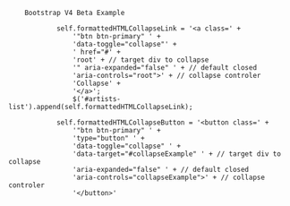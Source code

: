         Bootstrap V4 Beta Example

                self.formattedHTMLCollapseLink = '<a class=' +
                    '"btn btn-primary" ' +
                    'data-toggle="collapse"' +
                    ' href="#' +
                    'root' + // target div to collapse
                    '" aria-expanded="false" ' + // default closed
                    'aria-controls="root">' + // collapse controler
                    'Collapse' +
                    '</a>';
                    $('#artists-list').append(self.formattedHTMLCollapseLink);

                self.formattedHTMLCollapseButton = '<button class=' +
                    '"btn btn-primary" ' +
                    'type="button" ' +
                    'data-toggle="collapse" ' +
                    'data-target="#collapseExample" ' + // target div to collapse
                    'aria-expanded="false" ' + // default closed
                    'aria-controls="collapseExample">' + // collapse controler
                    '</button>'